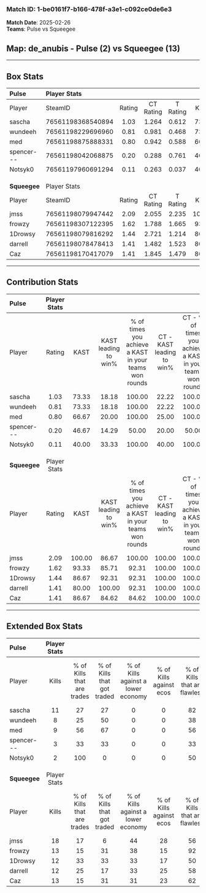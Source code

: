### Match ID: 1-be0161f7-b166-478f-a3e1-c092ce0de6e3  
**Match Date**: 2025-02-26  
**Teams**: Pulse vs Squeegee  

## **Map**: de_anubis - Pulse (2) vs Squeegee (13)  
---  

## Box Stats  

| **Pulse**    | Player Stats      |        |           |          |        |       |       |         |        |      |     |
| :- | :- | :-: | :-: | :-: | :-: | :-: | :-: | :-: | :-: | :-: | :-: |
| Player       | SteamID           | Rating | CT Rating | T Rating |  KAST  |  ADR  | Kills | Assists | Deaths | K/D  | HS% |
| sascha       | 76561198368540894 |  1.03  |   1.264   |  0.612   | 73.33  | 72.0  |  11   |    4    |   13   | 0.85 | 18  |
| wundeeh      | 76561198229696960 |  0.81  |   0.981   |  0.468   | 73.33  | 68.7  |   8   |    4    |   14   | 0.57 | 50  |
| med          | 76561198875888331 |  0.80  |   0.942   |  0.588   | 66.67  | 67.9  |   9   |    2    |   14   | 0.64 | 33  |
| spencer---   | 76561198042068875 |  0.20  |   0.288   |  0.761   | 46.67  | 31.3  |   3   |    4    |   14   | 0.21 | 66  |
| Notsyk0      | 76561197960691294 |  0.11  |   0.263   |  0.037   | 40.00  | 29.9  |   2   |    1    |   13   | 0.15 | 50  |
|              |                   |        |           |          |        |       |       |         |        |      |     |
|              |                   |        |           |          |        |       |       |         |        |      |     |
|              |                   |        |           |          |        |       |       |         |        |      |     |
| **Squeegee** | Player Stats      |        |           |          |        |       |       |         |        |      |     |
| Player       | SteamID           | Rating | CT Rating | T Rating |  KAST  |  ADR  | Kills | Assists | Deaths | K/D  | HS% |
| jmss         | 76561198079947442 |  2.09  |   2.055   |  2.235   | 100.00 | 132.5 |  18   |    8    |   6    | 3.00 | 38  |
| frowzy       | 76561198307122395 |  1.62  |   1.788   |  1.665   | 93.33  | 86.8  |  13   |    4    |   5    | 2.60 | 53  |
| 1Drowsy      | 76561198079816292 |  1.44  |   2.721   |  1.214   | 86.67  | 83.7  |  12   |    6    |   7    | 1.71 | 58  |
| darrell      | 76561198078478413 |  1.41  |   1.482   |  1.523   | 80.00  | 80.5  |  12   |    4    |   6    | 2.00 | 33  |
| Caz          | 76561198170417079 |  1.41  |   1.845   |  1.479   | 86.67  | 82.7  |  13   |    3    |   9    | 1.44 | 53  |
---  

## Contribution Stats  

| **Pulse**    | Player Stats |        |                      |                                                        |                           |                                                             |                          |                                                            |
| :- | :-: | :-: | :-: | :-: | :-: | :-: | :-: | :-: |
| Player       |    Rating    |  KAST  | KAST leading to win% | % of times you achieve a KAST in your teams won rounds | CT - KAST leading to win% | CT - % of times you achieve a KAST in your teams won rounds | T - KAST leading to win% | T - % of times you achieve a KAST in your teams won rounds |
| sascha       |     1.03     | 73.33  |        18.18         |                         100.00                         |           22.22           |                           100.00                            |           0.00           |                            0.00                            |
| wundeeh      |     0.81     | 73.33  |        18.18         |                         100.00                         |           22.22           |                           100.00                            |           0.00           |                            0.00                            |
| med          |     0.80     | 66.67  |        20.00         |                         100.00                         |           25.00           |                           100.00                            |           0.00           |                            0.00                            |
| spencer---   |     0.20     | 46.67  |        14.29         |                         50.00                          |           20.00           |                            50.00                            |           0.00           |                            0.00                            |
| Notsyk0      |     0.11     | 40.00  |        33.33         |                         100.00                         |           40.00           |                           100.00                            |           0.00           |                            0.00                            |
|              |              |        |                      |                                                        |                           |                                                             |                          |                                                            |
|              |              |        |                      |                                                        |                           |                                                             |                          |                                                            |
|              |              |        |                      |                                                        |                           |                                                             |                          |                                                            |
| **Squeegee** | Player Stats |        |                      |                                                        |                           |                                                             |                          |                                                            |
| Player       |    Rating    |  KAST  | KAST leading to win% | % of times you achieve a KAST in your teams won rounds | CT - KAST leading to win% | CT - % of times you achieve a KAST in your teams won rounds | T - KAST leading to win% | T - % of times you achieve a KAST in your teams won rounds |
| jmss         |     2.09     | 100.00 |        86.67         |                         100.00                         |          100.00           |                           100.00                            |          83.33           |                           100.00                           |
| frowzy       |     1.62     | 93.33  |        85.71         |                         92.31                          |          100.00           |                           100.00                            |          81.82           |                           90.00                            |
| 1Drowsy      |     1.44     | 86.67  |        92.31         |                         92.31                          |          100.00           |                           100.00                            |          90.00           |                           90.00                            |
| darrell      |     1.41     | 80.00  |        100.00        |                         92.31                          |          100.00           |                           100.00                            |          100.00          |                           90.00                            |
| Caz          |     1.41     | 86.67  |        84.62         |                         84.62                          |          100.00           |                           100.00                            |          80.00           |                           80.00                            |
---  

## Extended Box Stats  

| **Pulse**    | Player Stats |                            |                            |                                    |                         |                              |                                 |        |                             |                                     |                          |                               |                            |
| :- | :-: | :-: | :-: | :-: | :-: | :-: | :-: | :-: | :-: | :-: | :-: | :-: | :-: |
| Player       |    Kills     | % of Kills that are trades | % of Kills that got traded | % of Kills against a lower economy | % of Kills against ecos | % of Kills that are flawless | % of Kills that are close duels | Deaths | % of Deaths that get traded | % of Deaths against a lower economy | % of Deaths against ecos | % of Deaths that are flawless | % of Deaths that are close |
| sascha       |      11      |             27             |             27             |                 0                  |            0            |              82              |                0                |   13   |             23              |                  0                  |            0             |              85               |             0              |
| wundeeh      |      8       |             25             |             50             |                 0                  |            0            |              38              |               13                |   14   |             14              |                  0                  |            0             |              50               |             7              |
| med          |      9       |             56             |             67             |                 0                  |            0            |              56              |               11                |   14   |             14              |                  0                  |            0             |              57               |             7              |
| spencer---   |      3       |             33             |             33             |                 0                  |            0            |              33              |               67                |   14   |             36              |                  0                  |            0             |              64               |             0              |
| Notsyk0      |      2       |            100             |             0              |                 0                  |            0            |              50              |                0                |   13   |             23              |                  0                  |            0             |              62               |             0              |
|              |              |                            |                            |                                    |                         |                              |                                 |        |                             |                                     |                          |                               |                            |
|              |              |                            |                            |                                    |                         |                              |                                 |        |                             |                                     |                          |                               |                            |
|              |              |                            |                            |                                    |                         |                              |                                 |        |                             |                                     |                          |                               |                            |
| **Squeegee** | Player Stats |                            |                            |                                    |                         |                              |                                 |        |                             |                                     |                          |                               |                            |
| Player       |    Kills     | % of Kills that are trades | % of Kills that got traded | % of Kills against a lower economy | % of Kills against ecos | % of Kills that are flawless | % of Kills that are close duels | Deaths | % of Deaths that get traded | % of Deaths against a lower economy | % of Deaths against ecos | % of Deaths that are flawless | % of Deaths that are close |
| jmss         |      18      |             17             |             6              |                 44                 |           28            |              56              |                0                |   6    |             50              |                  0                  |            0             |              50               |             33             |
| frowzy       |      13      |             15             |             31             |                 38                 |           15            |              92              |                0                |   5    |             40              |                 20                  |            20            |              40               |             0              |
| 1Drowsy      |      12      |             33             |             33             |                 33                 |           17            |              50              |                0                |   7    |             29              |                 14                  |            14            |              71               |             0              |
| darrell      |      12      |             25             |             17             |                 33                 |           25            |              58              |                0                |   6    |             50              |                 33                  |            17            |              67               |             0              |
| Caz          |      13      |             15             |             31             |                 31                 |           23            |              62              |               15                |   9    |             44              |                 33                  |            22            |              56               |             22             |
